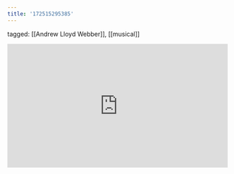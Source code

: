 ```yaml
---
title: '172515295385'
---
```

tagged: [[Andrew Lloyd Webber]], [[musical]]
<iframe allow="accelerometer; autoplay; clipboard-write; encrypted-media; gyroscope; picture-in-picture" allowfullscreen="" frameborder="0" height="281" id="youtube_iframe" src="https://www.youtube.com/embed/zbGEuNi2SKs?feature=oembed&amp;enablejsapi=1&amp;origin=https://safe.txmblr.com&amp;wmode=opaque" width="500"></iframe>
